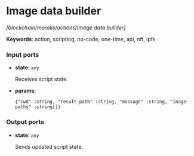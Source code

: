 # Image data builder

_[blockchain/moralis/actions/Image data builder]_

__Keywords__: action, scripting, no-code, one-time, api, nft, ipfs

### Input ports

* __state__: ` any `


    Receives script state.<br>


* __params__: 
    ```
    {"cwd" :string, "result-path" :string, "message" :string, "image-paths" :string[]}
    ```

### Output ports

* __state__: ` any `


    Sends updated script state.<br>

